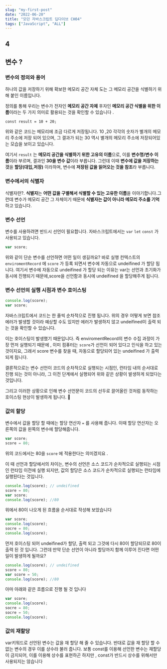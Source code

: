 ```yaml
---
slug: "my-first-post"
date: "2022-06-20"
title: "모던 자바스크립트 딥다이브 CH04"
tags: ["JavaScript", "ALL"]
---
```


## 4

## 변수 ?

### 변수의 정의와 용어

하나의 값을 저장하기 위해 확보한 메모리 공간 자체 도는 그 메모리 공간을 식별하기 위해 붙인 이름입니다.

정의를 통해 우리는 변수가 전자인 **메모리 공간 자체** 후자인 **메모리 공간 식별을 위한 이름**이라는 두 가지 의미로 활용되는 것을 확인할 수 있습니다 .

```{: .jsx }
const result = 10 + 20;
```

위와 같은 코드는 메모리에 조금 다르게 저장됩니다. 10 ,20 각각의 숫자가 별개의 메모리 주소에 저장 되어 있으며, 그 결과가 되는 30 역시 별개의 메모리 주소에 저장되어있는 모습을 보이고 있습니다.

여기서 `result` 는 **메모리 공간을 식별하기 위한 고유의 이름**으로, 이를 **변수명/변수 이름**이라 부르며, 결과인 **30을 변수 값**이라 부릅니다. 그런데 이때 **변수에 값을 저장하는 것**을 **할당(대입,저장)** 이라하며, 변수에 **저장된 값을 읽어오는 것을 참조**라 부릅니다.

### 변수에서의 식별자

식별자란?. **식별자**는 **어떤 값을 구별해서 식별할 수 있는 고유한 이름**을 이야기합니다.그런데 변수가 메모리 공간 그 자체이기 때문에 **식별자는 값이 아니라 메모리 주소를 기억**하고 있습니다.

### 변수 선언

변수를 사용하려면 반드시 선언이 필요합니다. 자바스크립트에서는 `var` `let` `const` 가 사용되고 있습니다.

```jsx
var score;
```

위와 같이 단순 변수를 선언하면 어떤 일이 생길까요? 바로 실행 컨텍스트의 `enviromentRecord` 에 `score` 가 등록 되면서 변수에 자동으로 undeifined 가 할당 됩니다. 여기서 변수에 자동으로 undeifined 가 할당 되는 이유는 var는 선언과 초기화가 동시에 진행되기 때문에,score을 선언함과 동시에 undeifined 을 할당해주게 됩니다.

### 변수 선언의 실행 시점과 변수 호이스팅

```jsx
console.log(score);
var score;
```

자바스크립트에서 코드는 한 줄씩 순차적으로 진행 됩니다. 위의 경우 어떻게 보면 참조 에러가 발생할 것이라 예상할 수도 있지만 에러가 발생하지 않고 undeifined이 출력 되는 것을 확인할 수 있습니다.

이는 호이스팅이 발생했기 때문입니다. 즉 enviromentRecord의 변수 수집 과정이 가장 먼저 실행되기 때문에 , 이미 컴퓨터는 `score`가 선언이 되어 있다고 인식을 하고 있는 것이지요, 그래서 score 변수를 찾을 때, 자동으로 할당되어 있는 undeifined 가 출력 되게 됩니다.

결론적으로는 변수 선언이 코드의 순차적으로 실행되는 시점인, 런타임 내의 순서대로 진행 되는 것이 아니라, 그 이전 단계에서 실행되어 위와 같은 상황이 발생하게 되었다는 것입니다.

그리고 이러한 상황으로 인해 변수 선언문이 코드의 선두로 끌어올린 것처럼 동작하는 호이스팅 현상이 발생하게 됩니다. 🙂

### 값의 할당

변수에서 값을 할당 할 때에는 할당 연산자 `=` 를 사용해 줍니다. 이때 할당 연산자는 오른쪽의 값을 왼쪽의 변수에 할당해줍니다.

```jsx
var score;
score = 80;
```

위의 코드에서는 80을 `score` 에 적용한다는 의미겠지요 .

이 때 선언과 할당에서의 차이는, 변수의 선언은 소스 코드가 순차적으로 실행되는 시점인 런타임 이전에 실행 되지만, 값의 할당은 소스 코드가 순차적으로 실행되는 런타임에 실행된다는 것입니다.

```jsx
console.log(score); // undeifined
score = 80;
var score;
console.log(score); //80
```

위에서 80이 나오게 된 흐름을 순서대로 작성해 보았습니다

```jsx
var score;
console.log(score);
socre = 80;
console.log(score);
```

먼저 호이스팅 되어 undeifined가 할당, 출력 되고 그것에 다시 80이 할당되므로 80이 출력 된 것 입니다. 그런데 만약 단순 선언이 아니라 할당까지 함께 이루어 진다면 어떤 일이 발생하게 될까요?

```jsx
console.log(score); // undeifined
score = 80;
var score = 50;
console.log(score); //80
```

아마 아래와 같은 흐름으로 진행 될 것 입니다

```jsx
var score;
console.log(score);
socre = 80;
socre = 50;
console.log(score);
```

### 값의 재할당

var키워드로 선언된 변수는 값을 재 할당 해 줄 수 있습니다. 반대로 값을 재 할당 할 수 없는 변수의 경우 이를 상수라 불러 줍니다. 보통 const를 이용해 선언한 변수는 재할당이 금지되어, 이를 이용해 상수를 표현하곤 하지만 , const가 반드시 상수를 위해서만 사용되지는 않습니다
